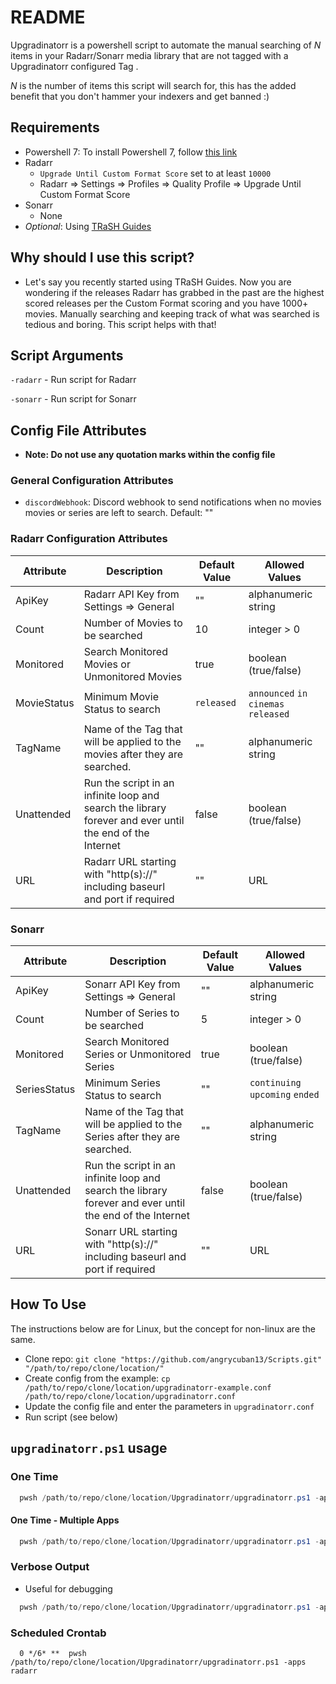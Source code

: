 # README

Upgradinatorr is a powershell script to automate the manual searching of *N* items in your Radarr/Sonarr media library that are not tagged with a Upgradinatorr configured Tag .

*N* is the number of items this script will search for, this has the added benefit that you don't hammer your indexers and get banned :)

## Requirements

* Powershell 7: To install Powershell 7, follow [this link](https://learn.microsoft.com/en-us/powershell/scripting/install/installing-powershell?view=powershell-7.2)
* Radarr
  * `Upgrade Until Custom Format Score` set to at least `10000`
  * Radarr => Settings => Profiles => Quality Profile => Upgrade Until Custom Format Score
* Sonarr
  * None
* *Optional*: Using [TRaSH Guides](https://trash-guides.info/)

## Why should I use this script?

* Let's say you recently started using TRaSH Guides. Now you are wondering if the releases Radarr has grabbed in the past are the highest scored releases per the Custom Format scoring and you have 1000+ movies. Manually searching and keeping track of what was searched is tedious and boring. This script helps with that!

## Script Arguments

`-radarr` - Run script for Radarr

`-sonarr` - Run script for Sonarr

## Config File Attributes

* **Note: Do not use any quotation marks within the config file**

### General Configuration Attributes

* `discordWebhook`: Discord webhook to send notifications when no movies movies or series are left to search. Default: ""

### Radarr Configuration Attributes

| Attribute   | Description                                                                                               | Default Value | Allowed Values                      |
| ----------- | --------------------------------------------------------------------------------------------------------- | ------------- | ----------------------------------- |
| ApiKey      | Radarr API Key from Settings => General                                                                   | ""            | alphanumeric string                 |
| Count       | Number of Movies to be searched                                                                           | 10            | integer > 0                         |
| Monitored   | Search Monitored Movies or Unmonitored Movies                                                             | true          | boolean (true/false)                |
| MovieStatus | Minimum Movie Status to search                                                                            | `released`    | `announced` `in cinemas` `released` |
| TagName     | Name of the Tag that will be applied to the movies after they are  searched.                              | ""            | alphanumeric string                 |
| Unattended  | Run the script in an infinite loop and search the library forever and  ever until the end of the Internet | false         | boolean (true/false)                |
| URL         | Radarr URL starting with "http(s)://" including baseurl and  port if required                             | ""            | URL                                 |

### Sonarr

| Attribute    | Description                                                                                               | Default Value | Allowed Values                      |
| ------------ | --------------------------------------------------------------------------------------------------------- | ------------- | ----------------------------------- |
| ApiKey       | Sonarr API Key from Settings => General                                                                   | ""            | alphanumeric string                 |
| Count        | Number of Series to be searched                                                                           | 5             | integer > 0                         |
| Monitored    | Search Monitored Series or Unmonitored Series                                                             | true          | boolean (true/false)                |
| SeriesStatus | Minimum Series Status to search                                                                           | ""            | `continuing`   `upcoming`   `ended` |
| TagName      | Name of the Tag that will be applied to the Series after they are  searched.                              | ""            | alphanumeric string                 |
| Unattended   | Run the script in an infinite loop and search the library forever and  ever until the end of the Internet | false         | boolean (true/false)                |
| URL          | Sonarr URL starting with "http(s)://" including baseurl and  port if required                             | ""            | URL                                 |

## How To Use

The instructions below are for Linux, but the concept for non-linux are the same.

* Clone repo: `git clone "https://github.com/angrycuban13/Scripts.git" "/path/to/repo/clone/location/"`
* Create config from the example: `cp /path/to/repo/clone/location/upgradinatorr-example.conf /path/to/repo/clone/location/upgradinatorr.conf`
* Update the config file and enter the parameters in `upgradinatorr.conf`
* Run script (see below)

## `upgradinatorr.ps1` usage

### One Time

```powershell
  pwsh /path/to/repo/clone/location/Upgradinatorr/upgradinatorr.ps1 -apps radarr
```

#### One Time - Multiple Apps

```powershell
  pwsh /path/to/repo/clone/location/Upgradinatorr/upgradinatorr.ps1 -apps radarr,sonarr
```

### Verbose Output

* Useful for debugging

```powershell
  pwsh /path/to/repo/clone/location/Upgradinatorr/upgradinatorr.ps1 -apps radarr -verbose
```

### Scheduled Crontab

```none
  0 */6* **  pwsh /path/to/repo/clone/location/Upgradinatorr/upgradinatorr.ps1 -apps radarr
```
